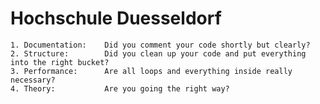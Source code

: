 #                      Hochschule Duesseldorf                  
                                                              
    1. Documentation:    Did you comment your code shortly but clearly?
    2. Structure:        Did you clean up your code and put everything into the right bucket?
    3. Performance:      Are all loops and everything inside really necessary?
    4. Theory:           Are you going the right way?

